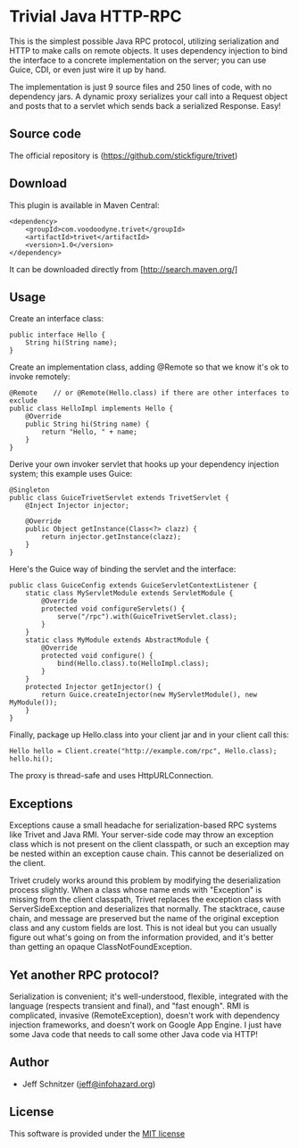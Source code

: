 # Trivial Java HTTP-RPC

This is the simplest possible Java RPC protocol, utilizing serialization and HTTP to make calls on remote objects. It
uses dependency injection to bind the interface to a concrete implementation on the server; you can use Guice,
CDI, or even just wire it up by hand.

The implementation is just 9 source files and 250 lines of code, with no dependency jars. A dynamic proxy serializes
your call into a Request object and posts that to a servlet which sends back a serialized Response. Easy!

## Source code

The official repository is (https://github.com/stickfigure/trivet)

## Download

This plugin is available in Maven Central:

	<dependency>
		<groupId>com.voodoodyne.trivet</groupId>
		<artifactId>trivet</artifactId>
		<version>1.0</version>
	</dependency>

It can be downloaded directly from [http://search.maven.org/]

## Usage

Create an interface class:

    public interface Hello {
        String hi(String name);
    }

Create an implementation class, adding @Remote so that we know it's ok to invoke remotely:

    @Remote    // or @Remote(Hello.class) if there are other interfaces to exclude
    public class HelloImpl implements Hello {
        @Override
        public String hi(String name) {
            return "Hello, " + name;
        }
    }

Derive your own invoker servlet that hooks up your dependency injection system; this example uses Guice:

    @Singleton
    public class GuiceTrivetServlet extends TrivetServlet {
        @Inject Injector injector;

        @Override
        public Object getInstance(Class<?> clazz) {
            return injector.getInstance(clazz);
        }
    }

Here's the Guice way of binding the servlet and the interface:

    public class GuiceConfig extends GuiceServletContextListener {
        static class MyServletModule extends ServletModule {
            @Override
            protected void configureServlets() {
                serve("/rpc").with(GuiceTrivetServlet.class);
            }
        }
        static class MyModule extends AbstractModule {
            @Override
            protected void configure() {
                bind(Hello.class).to(HelloImpl.class);
            }
        }
        protected Injector getInjector() {
            return Guice.createInjector(new MyServletModule(), new MyModule());
        }
    }

Finally, package up Hello.class into your client jar and in your client call this:

    Hello hello = Client.create("http://example.com/rpc", Hello.class);
    hello.hi();

The proxy is thread-safe and uses HttpURLConnection.

## Exceptions

Exceptions cause a small headache for serialization-based RPC systems like Trivet and Java RMI. Your server-side
code may throw an exception class which is not present on the client classpath, or such an exception may be nested
within an exception cause chain. This cannot be deserialized on the client.

Trivet crudely works around this problem by modifying the deserialization process slightly. When a class whose name
ends with "Exception" is missing from the client classpath, Trivet replaces the exception class with ServerSideException
and deserializes that normally. The stacktrace, cause chain, and message are preserved but the name of the original exception
class and any custom fields are lost. This is not ideal but you can usually figure out what's going on from the information
provided, and it's better than getting an opaque ClassNotFoundException.

## Yet another RPC protocol?

Serialization is convenient; it's well-understood, flexible, integrated with the language (respects transient and final),
and "fast enough". RMI is complicated, invasive (RemoteException), doesn't work with dependency injection frameworks,
and doesn't work on Google App Engine. I just have some Java code that needs to call some other Java code via HTTP!

## Author

* Jeff Schnitzer (jeff@infohazard.org)

## License

This software is provided under the [MIT license](http://opensource.org/licenses/MIT)